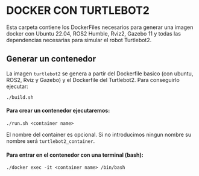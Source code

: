 # DOCKER CON TURTLEBOT2

Esta carpeta contiene los DockerFiles necesarios para generar una imagen docker con Ubuntu 22.04, ROS2 Humble, Rviz2, Gazebo 11 y todas las dependencias necesarias para simular el robot Turtlebot2.

## Generar un contenedor
La imagen `turtlebot2` se genera a partir del Dockerfile basico (con ubuntu, ROS2, Rviz y Gazebo) y el Dockerfile del Turtlebot2. Para conseguirlo ejecutar: 
~~~
./build.sh
~~~

#### Para crear un contenedor ejecutaremos:
~~~
./run.sh <container name>
~~~
El nombre del container es opcional. Si no introducimos ningun nombre su nombre será `turtlebot2_container`.

#### Para entrar en el contenedor con una terminal (bash):
~~~
./docker exec -it <container name> /bin/bash
~~~
